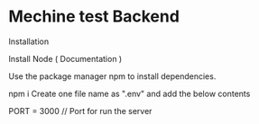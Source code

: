 # Mechine test Backend
 
Installation

Install Node ( Documentation )

Use the package manager npm to install dependencies.

npm i Create one file name as ".env" and add the below contents

PORT = 3000 // Port for run the server
